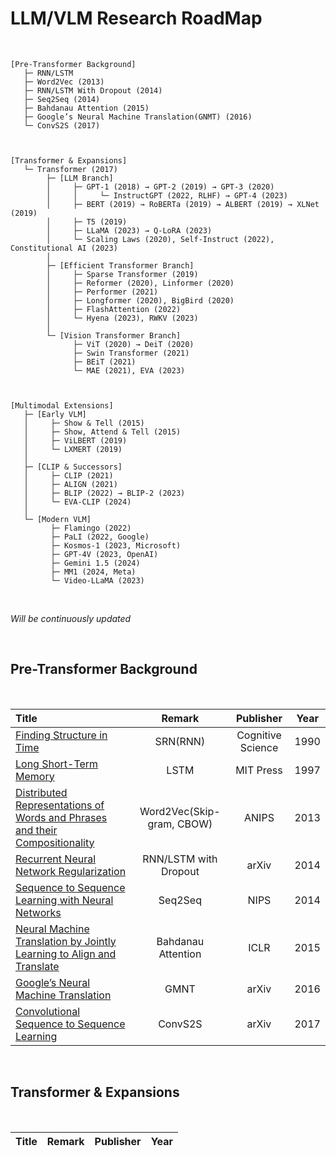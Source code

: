 # LLM/VLM Research RoadMap

<br>

```
[Pre-Transformer Background]
   ├─ RNN/LSTM
   ├─ Word2Vec (2013) 
   ├─ RNN/LSTM With Dropout (2014)
   ├─ Seq2Seq (2014)
   ├─ Bahdanau Attention (2015)
   ├─ Google’s Neural Machine Translation(GNMT) (2016)
   └─ ConvS2S (2017)



[Transformer & Expansions]
   └─ Transformer (2017)
        ├─ [LLM Branch]
        │     ├─ GPT-1 (2018) → GPT-2 (2019) → GPT-3 (2020)
        │     │     └─ InstructGPT (2022, RLHF) → GPT-4 (2023)
        │     ├─ BERT (2019) → RoBERTa (2019) → ALBERT (2019) → XLNet (2019)
        │     ├─ T5 (2019)
        │     ├─ LLaMA (2023) → Q-LoRA (2023)
        │     └─ Scaling Laws (2020), Self-Instruct (2022), Constitutional AI (2023)
        │
        ├─ [Efficient Transformer Branch]
        │     ├─ Sparse Transformer (2019)
        │     ├─ Reformer (2020), Linformer (2020)
        │     ├─ Performer (2021)
        │     ├─ Longformer (2020), BigBird (2020)
        │     ├─ FlashAttention (2022)
        │     └─ Hyena (2023), RWKV (2023)
        │
        └─ [Vision Transformer Branch]
              ├─ ViT (2020) → DeiT (2020)
              ├─ Swin Transformer (2021)
              ├─ BEiT (2021)
              └─ MAE (2021), EVA (2023)



[Multimodal Extensions]
   ├─ [Early VLM]
   │     ├─ Show & Tell (2015) 
   │     ├─ Show, Attend & Tell (2015)
   │     ├─ ViLBERT (2019)
   │     └─ LXMERT (2019)
   │
   ├─ [CLIP & Successors]
   │     ├─ CLIP (2021)
   │     ├─ ALIGN (2021)
   │     ├─ BLIP (2022) → BLIP-2 (2023)
   │     └─ EVA-CLIP (2024)
   │
   └─ [Modern VLM]
         ├─ Flamingo (2022)
         ├─ PaLI (2022, Google)
         ├─ Kosmos-1 (2023, Microsoft)
         ├─ GPT-4V (2023, OpenAI)
         ├─ Gemini 1.5 (2024)
         ├─ MM1 (2024, Meta)
         └─ Video-LLaMA (2023)
```

<br>

_Will be continuously updated_

<br>

## Pre-Transformer Background

<br>

|Title|Remark|Publisher|Year|
|:---|:---:|:---:|:---:|
|[Finding Structure in Time](https://cktrace.tistory.com/65)|SRN(RNN)|Cognitive Science|1990|
|[Long Short-Term Memory](https://cktrace.tistory.com/64)|LSTM|MIT Press|1997|
|[Distributed Representations of Words and Phrases and their Compositionality](https://cktrace.tistory.com/67)|Word2Vec(Skip-gram, CBOW)|ANIPS|2013|
|[Recurrent Neural Network Regularization](https://cktrace.tistory.com/66)|RNN/LSTM with Dropout|arXiv|2014|
|[Sequence to Sequence Learning with Neural Networks](https://cktrace.tistory.com/68)|Seq2Seq|NIPS|2014|
|[Neural Machine Translation by Jointly Learning to Align and Translate]()|Bahdanau Attention|ICLR|2015|
|[Google’s Neural Machine Translation]()|GMNT|arXiv|2016|
|[Convolutional Sequence to Sequence Learning]()|ConvS2S|arXiv|2017|

<br>

## Transformer & Expansions

<br>

|Title|Remark|Publisher|Year|
|:---|:---:|:---:|:---:|